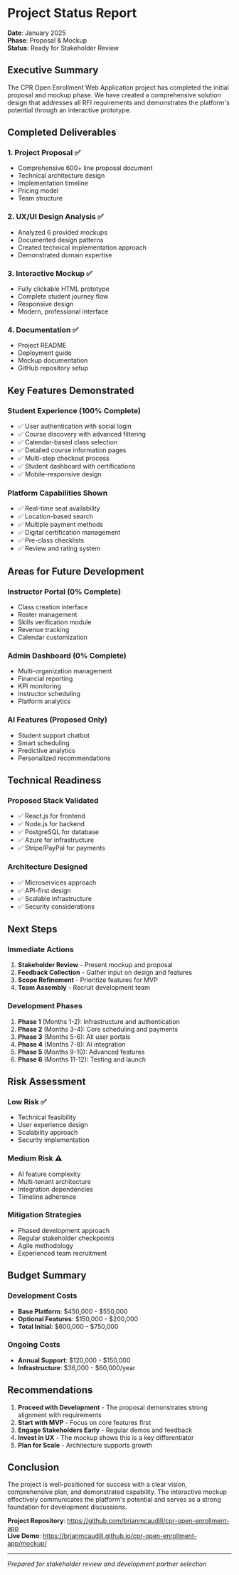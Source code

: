 # Project Status Report

**Date**: January 2025  
**Phase**: Proposal & Mockup  
**Status**: Ready for Stakeholder Review

## Executive Summary

The CPR Open Enrollment Web Application project has completed the initial proposal and mockup phase. We have created a comprehensive solution design that addresses all RFI requirements and demonstrates the platform's potential through an interactive prototype.

## Completed Deliverables

### 1. Project Proposal ✅
- Comprehensive 600+ line proposal document
- Technical architecture design
- Implementation timeline
- Pricing model
- Team structure

### 2. UX/UI Design Analysis ✅
- Analyzed 6 provided mockups
- Documented design patterns
- Created technical implementation approach
- Demonstrated domain expertise

### 3. Interactive Mockup ✅
- Fully clickable HTML prototype
- Complete student journey flow
- Responsive design
- Modern, professional interface

### 4. Documentation ✅
- Project README
- Deployment guide
- Mockup documentation
- GitHub repository setup

## Key Features Demonstrated

### Student Experience (100% Complete)
- ✅ User authentication with social login
- ✅ Course discovery with advanced filtering
- ✅ Calendar-based class selection
- ✅ Detailed course information pages
- ✅ Multi-step checkout process
- ✅ Student dashboard with certifications
- ✅ Mobile-responsive design

### Platform Capabilities Shown
- ✅ Real-time seat availability
- ✅ Location-based search
- ✅ Multiple payment methods
- ✅ Digital certification management
- ✅ Pre-class checklists
- ✅ Review and rating system

## Areas for Future Development

### Instructor Portal (0% Complete)
- Class creation interface
- Roster management
- Skills verification module
- Revenue tracking
- Calendar customization

### Admin Dashboard (0% Complete)
- Multi-organization management
- Financial reporting
- KPI monitoring
- Instructor scheduling
- Platform analytics

### AI Features (Proposed Only)
- Student support chatbot
- Smart scheduling
- Predictive analytics
- Personalized recommendations

## Technical Readiness

### Proposed Stack Validated
- ✅ React.js for frontend
- ✅ Node.js for backend
- ✅ PostgreSQL for database
- ✅ Azure for infrastructure
- ✅ Stripe/PayPal for payments

### Architecture Designed
- ✅ Microservices approach
- ✅ API-first design
- ✅ Scalable infrastructure
- ✅ Security considerations

## Next Steps

### Immediate Actions
1. **Stakeholder Review** - Present mockup and proposal
2. **Feedback Collection** - Gather input on design and features
3. **Scope Refinement** - Prioritize features for MVP
4. **Team Assembly** - Recruit development team

### Development Phases
1. **Phase 1** (Months 1-2): Infrastructure and authentication
2. **Phase 2** (Months 3-4): Core scheduling and payments
3. **Phase 3** (Months 5-6): All user portals
4. **Phase 4** (Months 7-8): AI integration
5. **Phase 5** (Months 9-10): Advanced features
6. **Phase 6** (Months 11-12): Testing and launch

## Risk Assessment

### Low Risk ✅
- Technical feasibility
- User experience design
- Scalability approach
- Security implementation

### Medium Risk ⚠️
- AI feature complexity
- Multi-tenant architecture
- Integration dependencies
- Timeline adherence

### Mitigation Strategies
- Phased development approach
- Regular stakeholder checkpoints
- Agile methodology
- Experienced team recruitment

## Budget Summary

### Development Costs
- **Base Platform**: $450,000 - $550,000
- **Optional Features**: $150,000 - $200,000
- **Total Initial**: $600,000 - $750,000

### Ongoing Costs
- **Annual Support**: $120,000 - $150,000
- **Infrastructure**: $36,000 - $60,000/year

## Recommendations

1. **Proceed with Development** - The proposal demonstrates strong alignment with requirements
2. **Start with MVP** - Focus on core features first
3. **Engage Stakeholders Early** - Regular demos and feedback
4. **Invest in UX** - The mockup shows this is a key differentiator
5. **Plan for Scale** - Architecture supports growth

## Conclusion

The project is well-positioned for success with a clear vision, comprehensive plan, and demonstrated capability. The interactive mockup effectively communicates the platform's potential and serves as a strong foundation for development discussions.

**Project Repository**: https://github.com/brianmcaudill/cpr-open-enrollment-app  
**Live Demo**: https://brianmcaudill.github.io/cpr-open-enrollment-app/mockup/

---

*Prepared for stakeholder review and development partner selection*